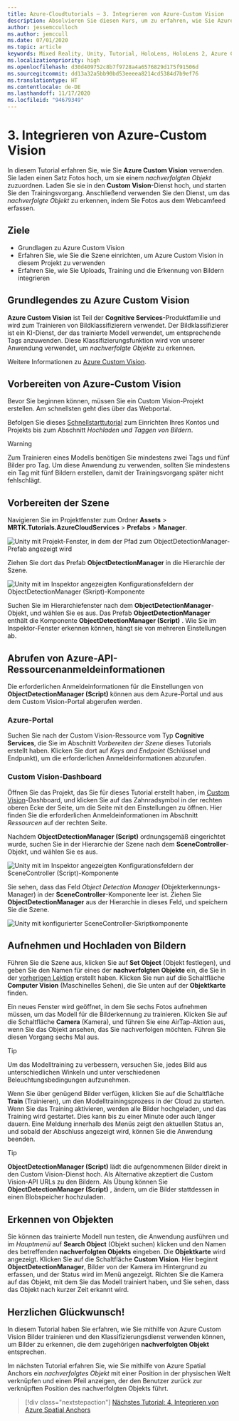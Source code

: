 ```yaml
---
title: Azure-Cloudtutorials – 3. Integrieren von Azure-Custom Vision
description: Absolvieren Sie diesen Kurs, um zu erfahren, wie Sie Azure Custom Vision innerhalb einer HoloLens 2-Anwendung implementieren.
author: jessemcculloch
ms.author: jemccull
ms.date: 07/01/2020
ms.topic: article
keywords: Mixed Reality, Unity, Tutorial, HoloLens, HoloLens 2, Azure Custom Vision, Azure Cognitive Services, Azure Cloud Services, Windows 10
ms.localizationpriority: high
ms.openlocfilehash: d30d409752c8b7f9728a4a6576829d175f91506d
ms.sourcegitcommit: dd13a32a5bb90bd53eeeea8214cd5384d7b9ef76
ms.translationtype: HT
ms.contentlocale: de-DE
ms.lasthandoff: 11/17/2020
ms.locfileid: "94679349"
---
```

# <a name="3-integrating-azure-custom-vision"></a>3. Integrieren von Azure-Custom Vision

In diesem Tutorial erfahren Sie, wie Sie **Azure Custom Vision** verwenden. Sie laden einen Satz Fotos hoch, um sie einem *nachverfolgten Objekt* zuzuordnen. Laden Sie sie in den **Custom Vision**-Dienst hoch, und starten Sie den Trainingsvorgang. Anschließend verwenden Sie den Dienst, um das *nachverfolgte Objekt* zu erkennen, indem Sie Fotos aus dem Webcamfeed erfassen.

## <a name="objectives"></a>Ziele

* Grundlagen zu Azure Custom Vision
* Erfahren Sie, wie Sie die Szene einrichten, um Azure Custom Vision in diesem Projekt zu verwenden
* Erfahren Sie, wie Sie Uploads, Training und die Erkennung von Bildern integrieren

## <a name="understanding-azure-custom-vision"></a>Grundlegendes zu Azure Custom Vision

**Azure Custom Vision** ist Teil der **Cognitive Services**-Produktfamilie und wird zum Trainieren von Bildklassifizierern verwendet. Der Bildklassifizierer ist ein KI-Dienst, der das trainierte Modell verwendet, um entsprechende Tags anzuwenden. Diese Klassifizierungsfunktion wird von unserer Anwendung verwendet, um *nachverfolgte Objekte* zu erkennen.

Weitere Informationen zu [Azure Custom Vision](https://docs.microsoft.com/azure/cognitive-services/custom-vision-service/home).

## <a name="preparing-azure-custom-vision"></a>Vorbereiten von Azure-Custom Vision

Bevor Sie beginnen können, müssen Sie ein Custom Vision-Projekt erstellen. Am schnellsten geht dies über das Webportal.

Befolgen Sie dieses [Schnellstarttutorial](https://docs.microsoft.com/azure/cognitive-services/custom-vision-service/getting-started-build-a-classifier#choose-training-images) zum Einrichten Ihres Kontos und Projekts bis zum Abschnitt *Hochladen und Taggen von Bildern*.

> [!WARNING]
> Zum Trainieren eines Modells benötigen Sie mindestens zwei Tags und fünf Bilder pro Tag. Um diese Anwendung zu verwenden, sollten Sie mindestens ein Tag mit fünf Bildern erstellen, damit der Trainingsvorgang später nicht fehlschlägt.

## <a name="preparing-the-scene"></a>Vorbereiten der Szene

Navigieren Sie im Projektfenster zum Ordner **Assets** > **MRTK.Tutorials.AzureCloudServices** > **Prefabs** > **Manager**.

![Unity mit Projekt-Fenster, in dem der Pfad zum ObjectDetectionManager-Prefab angezeigt wird](images/mr-learning-azure/tutorial3-section4-step1-1.png)

Ziehen Sie dort das Prefab **ObjectDetectionManager** in die Hierarchie der Szene.

![Unity mit im Inspektor angezeigten Konfigurationsfeldern der ObjectDetectionManager (Skript)-Komponente](images/mr-learning-azure/tutorial3-section4-step1-2.png)

Suchen Sie im Hierarchiefenster nach dem **ObjectDetectionManager**-Objekt, und wählen Sie es aus.
Das Prefab **ObjectDetectionManager** enthält die Komponente **ObjectDetectionManager (Script)** . Wie Sie im Inspektor-Fenster erkennen können, hängt sie von mehreren Einstellungen ab.

## <a name="retrieving-azure-api-resource-credentials"></a>Abrufen von Azure-API-Ressourcenanmeldeinformationen

Die erforderlichen Anmeldeinformationen für die Einstellungen von **ObjectDetectionManager (Script)** können aus dem Azure-Portal und aus dem Custom Vision-Portal abgerufen werden.

### <a name="azure-portal"></a>Azure-Portal

Suchen Sie nach der Custom Vision-Ressource vom Typ **Cognitive Services**, die Sie im Abschnitt *Vorbereiten der Szene* dieses Tutorials erstellt haben. Klicken Sie dort auf *Keys and Endpoint* (Schlüssel und Endpunkt), um die erforderlichen Anmeldeinformationen abzurufen.

### <a name="custom-vision-dashboard"></a>Custom Vision-Dashboard

Öffnen Sie das Projekt, das Sie für dieses Tutorial erstellt haben, im [Custom Vision](https://www.customvision.ai/projects)-Dashboard, und klicken Sie auf das Zahnradsymbol in der rechten oberen Ecke der Seite, um die Seite mit den Einstellungen zu öffnen. Hier finden Sie die erforderlichen Anmeldeinformationen im Abschnitt *Ressourcen* auf der rechten Seite.

Nachdem **ObjectDetectionManager (Script)** ordnungsgemäß eingerichtet wurde, suchen Sie in der Hierarchie der Szene nach dem **SceneController**-Objekt, und wählen Sie es aus.

![Unity mit im Inspektor angezeigten Konfigurationsfeldern der SceneController (Script)-Komponente](images/mr-learning-azure/tutorial3-section4-step1-3.png)

Sie sehen, dass das Feld *Object Detection Manager* (Objekterkennungs-Manager) in der **SceneController**-Komponente leer ist. Ziehen Sie **ObjectDetectionManager** aus der Hierarchie in dieses Feld, und speichern Sie die Szene.

![Unity mit konfigurierter SceneController-Skriptkomponente](images/mr-learning-azure/tutorial3-section4-step1-4.png)

## <a name="take-and-upload-images"></a>Aufnehmen und Hochladen von Bildern

Führen Sie die Szene aus, klicken Sie auf **Set Object** (Objekt festlegen), und geben Sie den Namen für eines der **nachverfolgten Objekte** ein, die Sie in der [vorherigen Lektion](mr-learning-azure-02.md) erstellt haben. Klicken Sie nun auf die Schaltfläche **Computer Vision** (Maschinelles Sehen), die Sie unten auf der **Objektkarte** finden.

Ein neues Fenster wird geöffnet, in dem Sie sechs Fotos aufnehmen müssen, um das Modell für die Bilderkennung zu trainieren. Klicken Sie auf die Schaltfläche **Camera** (Kamera), und führen Sie eine AirTap-Aktion aus, wenn Sie das Objekt ansehen, das Sie nachverfolgen möchten. Führen Sie diesen Vorgang sechs Mal aus.

> [!TIP]
> Um das Modelltraining zu verbessern, versuchen Sie, jedes Bild aus unterschiedlichen Winkeln und unter verschiedenen Beleuchtungsbedingungen aufzunehmen.

Wenn Sie über genügend Bilder verfügen, klicken Sie auf die Schaltfläche **Train** (Trainieren), um den Modelltrainingsprozess in der Cloud zu starten. Wenn Sie das Training aktivieren, werden alle Bilder hochgeladen, und das Training wird gestartet. Dies kann bis zu einer Minute oder auch länger dauern. Eine Meldung innerhalb des Menüs zeigt den aktuellen Status an, und sobald der Abschluss angezeigt wird, können Sie die Anwendung beenden.

> [!TIP]
> **ObjectDetectionManager (Script)** lädt die aufgenommenen Bilder direkt in den Custom Vision-Dienst hoch. Als Alternative akzeptiert die Custom Vision-API URLs zu den Bildern. Als Übung können Sie **ObjectDetectionManager (Script)** , ändern, um die Bilder stattdessen in einen Blobspeicher hochzuladen.

## <a name="detect-objects"></a>Erkennen von Objekten

Sie können das trainierte Modell nun testen, die Anwendung ausführen und im *Hauptmenü* auf **Search Object** (Objekt suchen) klicken und den Namen des betreffenden **nachverfolgten Objekts** eingeben. Die **Objektkarte** wird angezeigt. Klicken Sie auf die Schaltfläche **Custom Vision**. Hier beginnt **ObjectDetectionManager**, Bilder von der Kamera im Hintergrund zu erfassen, und der Status wird im Menü angezeigt. Richten Sie die Kamera auf das Objekt, mit dem Sie das Modell trainiert haben, und Sie sehen, dass das Objekt nach kurzer Zeit erkannt wird.

## <a name="congratulations"></a>Herzlichen Glückwunsch!

In diesem Tutorial haben Sie erfahren, wie Sie mithilfe von Azure Custom Vision Bilder trainieren und den Klassifizierungsdienst verwenden können, um Bilder zu erkennen, die dem zugehörigen **nachverfolgten Objekt** entsprechen.

Im nächsten Tutorial erfahren Sie, wie Sie mithilfe von Azure Spatial Anchors ein *nachverfolgtes Objekt* mit einer Position in der physischen Welt verknüpfen und einen Pfeil anzeigen, der den Benutzer zurück zur verknüpften Position des nachverfolgten Objekts führt.

> [!div class="nextstepaction"]
> [Nächstes Tutorial: 4. Integrieren von Azure Spatial Anchors](mr-learning-azure-04.md)
